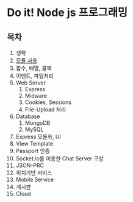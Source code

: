 # Do it! Node js 프로그래밍

## 목차
1. 생략
2. [모듈 사용](ibiza-summer/coach/Doit_nodejs/2.modules.js)
3. 함수, 배열, 콜백
4. 이벤트, 파일처리
5. Web Server
    1) Express
    2) Midware
    3) Cookies, Sessions
    4) File-Upload 처리
6. Database
    1) MongoDB
    2) MySQL
7. Express 모듈화, UI
8. View Template
9. Passport 인증
10. Socket.io를 이용한 Chat Server 구성
11. JSON-PRC
12. 위치기반 서비스
13. Mobile Service
14. 게시판
15. Cloud